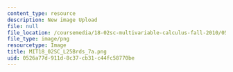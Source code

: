 ```yaml
---
content_type: resource
description: New image Upload
file: null
file_location: /coursemedia/18-02sc-multivariable-calculus-fall-2010/0526a77d911d8c37cb31c44fc58770be_MIT18_02SC_L25Brds_7a.png
file_type: image/png
resourcetype: Image
title: MIT18_02SC_L25Brds_7a.png
uid: 0526a77d-911d-8c37-cb31-c44fc58770be
---
```

